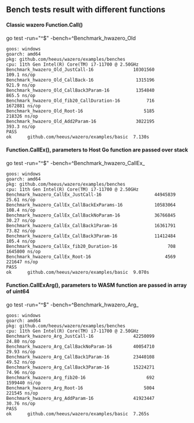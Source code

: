 ## Bench tests result with different functions 

#### Classic wazero Function.Call()
go test -run="^$" -bench=^Benchmark_hwazero_Old
```
goos: windows
goarch: amd64
pkg: github.com/heeus/wazero/examples/benches
cpu: 11th Gen Intel(R) Core(TM) i7-11700 @ 2.50GHz
Benchmark_hwazero_Old_JustCall-16               10301560               109.1 ns/op
Benchmark_hwazero_Old_CallBack-16                1315196               921.9 ns/op
Benchmark_hwazero_Old_CallBack3Param-16          1354840               865.5 ns/op
Benchmark_hwazero_Old_fib20_CallDuration-16          716           1672881 ns/op
Benchmark_hwazero_Old_Root-16                       5185            218326 ns/op
Benchmark_hwazero_Old_Add2Param-16               3022195               393.3 ns/op
PASS
ok  	github.com/heeus/wazero/examples/basic	7.130s
```

#### Function.CallEx(), parameters to Host Go function are passed over stack
go test -run="^$" -bench=^Benchmark_hwazero_CallEx_
```
goos: windows
goarch: amd64
pkg: github.com/heeus/wazero/examples/benches
cpu: 11th Gen Intel(R) Core(TM) i7-11700 @ 2.50GHz
Benchmark_hwazero_CallEx_JustCall-16                    44945839                25.61 ns/op
Benchmark_hwazero_CallEx_CallBackExParams-16            10583064               108.4 ns/op
Benchmark_hwazero_CallEx_CallBackNoParam-16             36766845                30.27 ns/op
Benchmark_hwazero_CallEx_CallBack1Param-16              16361791                73.82 ns/op
Benchmark_hwazero_CallEx_CallBack3Param-16              11412484               105.4 ns/op
Benchmark_hwazero_CallEx_fib20_Duration-16                   708           1645800 ns/op
Benchmark_hwazero_CallEx_Root-16                            4569            221647 ns/op
PASS
ok  	github.com/heeus/wazero/examples/basic	9.070s
```

#### Function.CallExArg(), parameters to WASM function are passed in array of uint64
go test -run="^$" -bench=^Benchmark_hwazero_Arg_

```
goos: windows
goarch: amd64
pkg: github.com/heeus/wazero/examples/benches
cpu: 11th Gen Intel(R) Core(TM) i7-11700 @ 2.50GHz
Benchmark_hwazero_Arg_JustCall-16               42250099                24.80 ns/op
Benchmark_hwazero_Arg_CallBackNoParam-16        40054710                29.93 ns/op
Benchmark_hwazero_Arg_CallBack1Param-16         23440108                49.52 ns/op
Benchmark_hwazero_Arg_CallBack3Param-16         15224271                74.96 ns/op
Benchmark_hwazero_Arg_fib20-16                       692           1599440 ns/op
Benchmark_hwazero_Arg_Root-16                       5004            221545 ns/op
Benchmark_hwazero_Arg_AddParam-16               41923447                30.76 ns/op
PASS
ok  	github.com/heeus/wazero/examples/basic	7.265s
```
